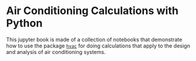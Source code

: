 # Air Conditioning Calculations with Python

This jupyter book is made of a collection of notebooks that demonstrate how to use
the package [`hvac`](https://github.com/TomLXXVI/HVAC) for doing calculations that apply to the design and analysis of air conditioning systems.
